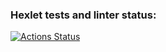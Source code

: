 ### Hexlet tests and linter status:
[![Actions Status](https://github.com/shephik/devops-for-programmers-project-74/actions/workflows/hexlet-check.yml/badge.svg)](https://github.com/shephik/devops-for-programmers-project-74/actions)